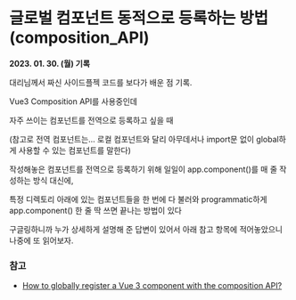 # 글로벌 컴포넌트 동적으로 등록하는 방법(composition_API)

**2023. 01. 30. (월) 기록**

대리님께서 짜신 사이드플젝 코드를 보다가 배운 점 기록.

Vue3 Composition API를 사용중인데

자주 쓰이는 컴포넌트를 전역으로 등록하고 싶을 때

(참고로 전역 컴포넌트는... 로컬 컴포넌트와 달리 아무데서나 import문 없이 global하게 사용할 수 있는 컴포넌트를 말한다)

작성해놓은 컴포넌트를 전역으로 등록하기 위해 일일이 app.component()를 매 줄 작성하는 방식 대신에,

특정 디렉토리 아래에 있는 컴포넌트들을 한 번에 다 불러와 programmatic하게 app.component() 한 줄 딱 쓰면 끝나는 방법이 있다

구글링하니까 누가 상세하게 설명해 준 답변이 있어서 아래 참고 항목에 적어놓았으니 나중에 또 읽어보자.

### 참고
* [How to globally register a Vue 3 component with the composition API?](https://stackoverflow.com/questions/75148146/how-to-globally-register-a-vue-3-component-with-the-composition-api)
